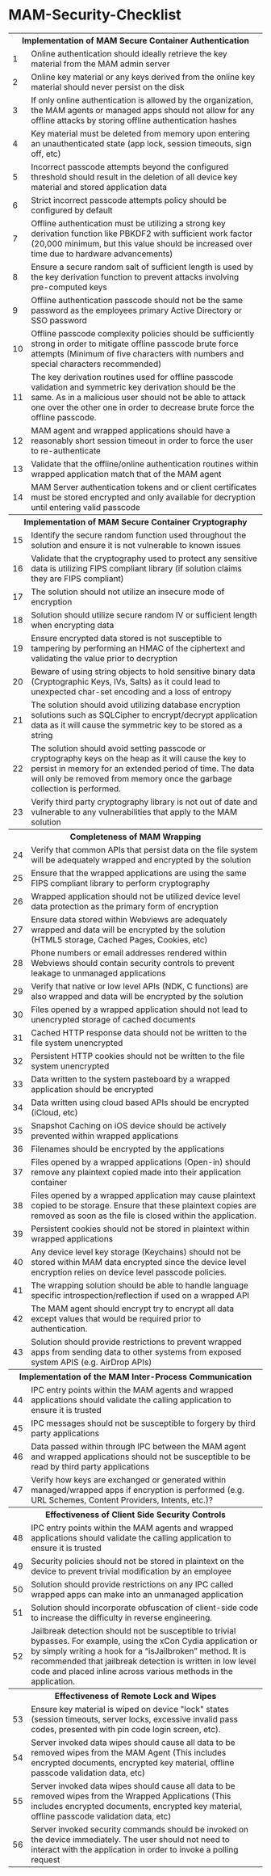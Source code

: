 MAM-Security-Checklist
======================

<html>

<head>
</head>

<body>

<table>
  <tr>
    <th colspan="2">Implementation of MAM Secure Container Authentication</th>
  </tr>
  <tr>
    <td>1</td>
    <td>Online authentication should ideally retrieve the key material from the MAM admin server</td>
  </tr>
  <tr>
    <td>2</td>
    <td>Online key material or any keys derived from the online key material should never persist on the disk</td>
  </tr>
  <tr>
    <td>3</td>
    <td>If only online authentication is allowed by the organization, the MAM agents or managed apps should not allow for any offline attacks by storing offline authentication hashes</td>
  </tr>
  <tr>
    <td>4</td>
    <td>Key material must be deleted from memory upon entering an unauthenticated state (app lock, session timeouts, sign off, etc)</td>
  </tr>
  <tr>
    <td>5</td>
    <td>Incorrect passcode attempts beyond the configured threshold should result in the deletion of all device key material and stored application data</td>
  </tr>
  <tr>
    <td>6</td>
    <td>Strict incorrect passcode attempts policy should be configured by default</td>
  </tr>
  <tr>
    <td>7</td>
    <td>Offline authentication must be utilizing a strong key derivation function like PBKDF2 with sufficient work factor (20,000 minimum, but this value should be increased over time due to hardware advancements)</td>
  </tr>
  <tr>
    <td>8</td>
    <td>Ensure a secure random salt of sufficient length is used by the key derivation function to prevent attacks involving pre-computed keys</td>
  </tr>
  <tr>
    <td>9</td>
    <td>Offline authentication passcode should not be the same password as the employees primary Active Directory or SSO password</td>
  </tr>
  <tr>
    <td>10</td>
    <td>Offline passcode complexity policies should be sufficiently strong in order to mitigate offline passcode brute force attempts (Minimum of five characters with numbers and special characters recommended)</td>
  </tr>
  <tr>
    <td>11</td>
    <td>The key derivation routines used for offline passcode validation and symmetric key derivation should be the same. As in a malicious user should not be able to attack one over the other one in order to decrease brute force the offline passcode. </td>
  </tr>
  <tr>
    <td>12</td>
    <td>MAM agent and wrapped applications should have a reasonably short session timeout in order to force the user to re-authenticate</td>
  </tr>
  <tr>
    <td>13</td>
    <td>Validate that the offline/online authentication routines within wrapped application match that of the MAM agent</td>
  </tr>
  <tr>
    <td>14</td>
    <td>MAM Server authentication tokens and or client certificates must be stored encrypted and only available for decryption until entering valid passcode</td>
  </tr>
  <tr>
    <th colspan="2">Implementation of MAM Secure Container Cryptography</th>
  </tr>
  <tr>
    <td>15</td>
    <td>Identify the secure random function used throughout the solution and ensure it is not vulnerable to known issues</td>
  </tr>
  <tr>
    <td>16</td>
    <td>Validate that the cryptography used to protect any sensitive data is utilizing FIPS compliant library (if solution claims they are FIPS compliant)</td>
  </tr>
  <tr>
    <td>17</td>
    <td>The solution should not utilize an insecure mode of encryption</td>
  </tr>
  <tr>
    <td>18</td>
    <td>Solution should utilize secure random IV or sufficient length when encrypting data</td>
  </tr>
  <tr>
    <td>19</td>
    <td>Ensure encrypted data stored is not susceptible to tampering by performing an HMAC of the ciphertext and validating the value prior to decryption</td>
  </tr>
  <tr>
    <td>20</td>
    <td>Beware of using string objects to hold sensitive binary data (Cryptographic Keys, IVs, Salts) as it could lead to unexpected char-set encoding and a loss of entropy </td>
  </tr>
  <tr>
    <td>21</td>
    <td>The solution should avoid utilizing database encryption solutions such as SQLCipher to encrypt/decrypt application data as it will cause the symmetric key to be stored as a string</td>
  </tr>
  <tr>
    <td>22</td>
    <td>The solution should avoid setting passcode or cryptography keys on the heap as it will cause the key to persist in memory for an extended period of time. The data will only be removed from memory once the garbage collection is performed.</td>
  </tr>
  <tr>
    <td>23</td>
    <td>Verify third party cryptography library is not out of date and vulnerable to any vulnerabilities that apply to the MAM solution</td>
  </tr>
  <tr>
    <th colspan="2">Completeness of MAM Wrapping</th>
  </tr>
  <tr>
    <td>24</td>
    <td>Verify that common APIs that persist data on the file system will be adequately wrapped and encrypted by the solution </td>
  </tr>
  <tr>
    <td>25</td>
    <td>Ensure that the wrapped applications are using the same FIPS compliant library to perform cryptography</td>
  </tr>
  <tr>
    <td>26</td>
    <td>Wrapped application should not be utilized device level data protection as the primary form of encryption</td>
  </tr>
  <tr>
    <td>27</td>
    <td>Ensure data stored within Webviews are adequately wrapped and data will be encrypted by the solution (HTML5 storage, Cached Pages, Cookies, etc)</td>
  </tr>
  <tr>
    <td>28</td>
    <td>Phone numbers or email addresses rendered within Webviews should contain security controls to prevent leakage to unmanaged applications</td>
  </tr>
  <tr>
    <td>29</td>
    <td>Verify that native or low level APIs (NDK, C functions) are also wrapped and data will be encrypted by the solution</td>
  </tr>
  <tr>
    <td>30</td>
    <td>Files opened by a wrapped application should not lead to unencrypted storage of cached documents</td>
  </tr>
  <tr>
    <td>31</td>
    <td>Cached HTTP response data should not be written to the file system unencrypted</td>
  </tr>
  <tr>
    <td>32</td>
    <td>Persistent HTTP cookies should not be written to the file system unencrypted</td>
  </tr>
  <tr>
    <td>33</td>
    <td>Data written to the system pasteboard by a wrapped application should be encrypted</td>
  </tr>
  <tr>
    <td>34</td>
    <td>Data written using cloud based APIs should be encrypted (iCloud, etc)</td>
  </tr>
  <tr>
    <td>35</td>
    <td>Snapshot Caching on iOS device should be actively prevented within wrapped applications</td>
  </tr>
  <tr>
    <td>36</td>
    <td>Filenames should be encrypted by the applications</td>
  </tr>
  <tr>
    <td>37</td>
    <td>Files opened by a wrapped applications (Open-in) should remove any plaintext copied made into their application container</td>
  </tr>
  <tr>
    <td>38</td>
    <td>Files opened by a wrapped application may cause plaintext copied to be storage. Ensure that these plaintext copies are removed as soon as the file is closed within the application. </td>
  </tr>
  <tr>
    <td>39</td>
    <td>Persistent cookies should not be stored in plaintext within wrapped applications</td>
  </tr>
  <tr>
    <td>40</td>
    <td>Any device level key storage (Keychains) should not be stored within MAM data encrypted since the device level encryption relies on device level passcode policies.</td>
  </tr>
  <tr>
    <td>41</td>
    <td>The wrapping solution should be able to handle language specific introspection/reflection if used on a wrapped API</td>
  </tr>
  <tr>
    <td>42</td>
    <td>The MAM agent should encrypt try to encrypt all data except values that would be required prior to authentication.</td>
  </tr>
  <tr>
    <td>43</td>
    <td>Solution should provide restrictions to prevent wrapped apps from sending data to other systems from exposed system APIS (e.g. AirDrop APIs)</td>
  </tr>
  <tr>
    <th colspan="2">Implementation of the MAM Inter-Process Communication</th>
  </tr>
  <tr>
    <td>44</td>
    <td>IPC entry points within the MAM agents and wrapped applications should validate the calling application to ensure it is trusted</td>
  </tr>
  <tr>
    <td>45</td>
    <td>IPC messages should not be susceptible to forgery by third party applications</td>
  </tr>
  <tr>
    <td>46</td>
    <td>Data passed within through IPC between the MAM agent and wrapped applications should not be susceptible to be read by third party applications</td>
  </tr>
  <tr>
    <td>47</td>
    <td>Verify how keys are exchanged or generated within managed/wrapped apps if encryption is performed (e.g. URL Schemes, Content Providers, Intents, etc.)?</td>
  </tr>
  <tr>
    <th colspan="2">Effectiveness of Client Side Security Controls</th>
  </tr>
  <tr>
    <td>48</td>
    <td>IPC entry points within the MAM agents and wrapped applications should validate the calling application to ensure it is trusted</td>
  </tr>
  <tr>
    <td>49</td>
    <td>Security policies should not be stored in plaintext on the device to prevent trivial modification by an employee</td>
  </tr>
  <tr>
    <td>50</td>
    <td>Solution should provide restrictions on any IPC called wrapped apps can make into an unmanaged application</td>
  </tr>
  <tr>
    <td>51</td>
    <td>Solution should incorporate obfuscation of client-side code to increase the difficulty in reverse engineering.</td>
  </tr>
  <tr>
    <td>52</td>
    <td>Jailbreak detection should not be susceptible to trivial bypasses. For example, using the xCon Cydia application or by simply writing a hook for a “isJailbroken” method. It is recommended that jailbreak detection is written in low level code and placed inline across various methods in the application.</td>
  </tr>
  <tr>
    <th colspan="2">Effectiveness of Remote Lock and Wipes</th>
  </tr>
  <tr>
    <td>53</td>
    <td>Ensure key material is wiped on device "lock" states (session timeouts, server locks, excessive invalid pass codes, presented with pin code login screen, etc).</td>
  </tr>
  <tr>
    <td>54</td>
    <td>Server invoked data wipes should cause all data to be removed wipes from the MAM Agent (This includes encrypted documents, encrypted key material, offline passcode validation data, etc)</td>
  </tr>
  <tr>
    <td>55</td>
    <td>Server invoked data wipes should cause all data to be removed wipes from the Wrapped Applications (This includes encrypted documents, encrypted key material, offline passcode validation data, etc)</td>
  </tr>
  <tr>
    <td>56</td>
    <td>Server invoked security commands should be invoked on the device immediately. The user should not need to interact with the application in order to invoke a polling request</td>
  </tr>
</table>

<br>

</body>
</html>
